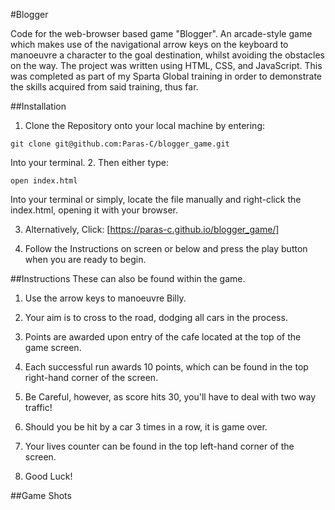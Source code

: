 #Blogger

Code for the web-browser based game "Blogger". An arcade-style game which makes use of the navigational arrow keys on the keyboard to manoeuvre a character to the goal destination, whilst avoiding the obstacles on the way. The project was 
written using HTML, CSS, and JavaScript. This was completed as part of my Sparta Global training in order to demonstrate the skills acquired from said training, thus far.


##Installation
1. Clone the Repository onto your local machine by entering:  
```
git clone git@github.com:Paras-C/blogger_game.git
```  
Into your terminal.
2. Then either type:  
```
open index.html
```  
Into your terminal
or simply, locate the file manually and right-click the index.html, opening it with your browser.  

3. Alternatively, Click: [https://paras-c.github.io/blogger_game/]

4. Follow the Instructions on screen or below and press the play button when you are ready to begin.

##Instructions
These can also be found within the game.  

1. Use the arrow keys to manoeuvre Billy.

2. Your aim is to cross to the road, dodging all cars in the process.

3. Points are awarded upon entry of the cafe located at the top of the game screen.

4. Each successful run awards 10 points, which can be found in the top right-hand corner of the screen.

5. Be Careful, however, as score hits 30, you'll have to deal with two way traffic!

6. Should you be hit by a car 3 times in a row, it is game over.

7. Your lives counter can be found in the top left-hand corner of the screen.

8. Good Luck!


##Game Shots
